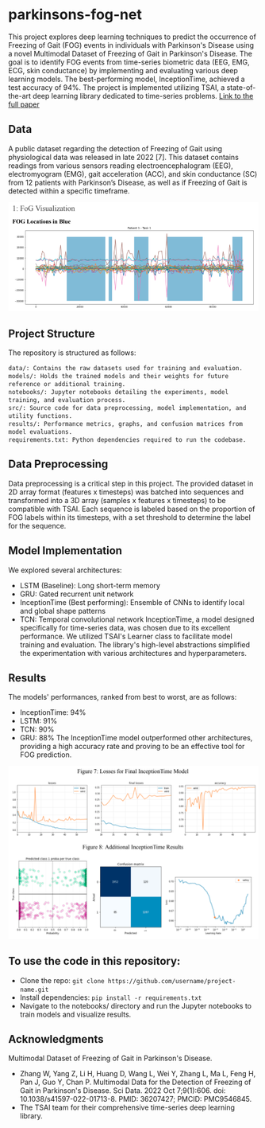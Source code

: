 # parkinsons-fog-net
This project explores deep learning techniques to predict the occurrence of Freezing of Gait (FOG) events in individuals with Parkinson's Disease using a novel Multimodal Dataset of Freezing of Gait in Parkinson's Disease. The goal is to identify FOG events from time-series biometric data (EEG, EMG, ECG, skin conductance) by implementing and evaluating various deep learning models. The best-performing model, InceptionTime, achieved a test accuracy of 94%. The project is implemented utilizing TSAI, a state-of-the-art deep learning library dedicated to time-series problems.
[Link to the full paper](https://drive.google.com/file/d/115rvoGYdmdr8SWZzlCayyIkfFySbQ4lA/view?usp=sharing)

## Data
A public dataset regarding the detection of Freezing of Gait using physiological data was released in late 2022 [7]. This dataset contains readings from various sensors reading electroencephalogram (EEG), electromyogram (EMG), gait acceleration (ACC), and skin conductance (SC) from 12 patients with Parkinson’s Disease, as well as if Freezing of Gait is detected within a specific timeframe.

![](/results/FOGVis.png)

## Project Structure
The repository is structured as follows:
```
data/: Contains the raw datasets used for training and evaluation.
models/: Holds the trained models and their weights for future reference or additional training.
notebooks/: Jupyter notebooks detailing the experiments, model training, and evaluation process.
src/: Source code for data preprocessing, model implementation, and utility functions.
results/: Performance metrics, graphs, and confusion matrices from model evaluations.
requirements.txt: Python dependencies required to run the codebase.
```

## Data Preprocessing
Data preprocessing is a critical step in this project. The provided dataset in 2D array format (features x timesteps) was batched into sequences and transformed into a 3D array (samples x features x timesteps) to be compatible with TSAI. Each sequence is labeled based on the proportion of FOG labels within its timesteps, with a set threshold to determine the label for the sequence.

## Model Implementation
We explored several architectures:
* LSTM (Baseline): Long short-term memory
* GRU: Gated recurrent unit network
* InceptionTime (Best performing): Ensemble of CNNs to identify local and global shape patterns
* TCN: Temporal convolutional network
InceptionTime, a model designed specifically for time-series data, was chosen due to its excellent performance. We utilized TSAI's Learner class to facilitate model training and evaluation. The library's high-level abstractions simplified the experimentation with various architectures and hyperparameters.

## Results
The models' performances, ranked from best to worst, are as follows:
* InceptionTime: 94%
* LSTM: 91%
* TCN: 90%
* GRU: 88%
The InceptionTime model outperformed other architectures, providing a high accuracy rate and proving to be an effective tool for FOG prediction.

![](/results/InceptionTimeResults.png)

## To use the code in this repository:
* Clone the repo: `git clone https://github.com/username/project-name.git`
* Install dependencies: `pip install -r requirements.txt`
* Navigate to the notebooks/ directory and run the Jupyter notebooks to train models and visualize results.

## Acknowledgments
Multimodal Dataset of Freezing of Gait in Parkinson's Disease.
* Zhang W, Yang Z, Li H, Huang D, Wang L, Wei Y, Zhang L, Ma L, Feng H, Pan J, Guo Y, Chan P. Multimodal Data for the Detection of Freezing of Gait in Parkinson's Disease. Sci Data. 2022 Oct 7;9(1):606. doi: 10.1038/s41597-022-01713-8. PMID: 36207427; PMCID: PMC9546845.
* The TSAI team for their comprehensive time-series deep learning library.

